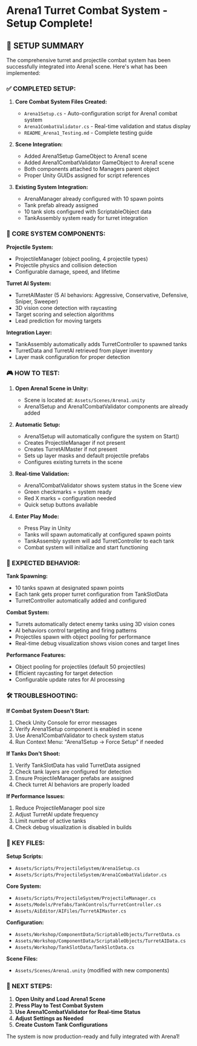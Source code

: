 # Arena1 Turret Combat System - Setup Complete!

## 🎯 SETUP SUMMARY

The comprehensive turret and projectile combat system has been successfully integrated into Arena1 scene. Here's what has been implemented:

### ✅ COMPLETED SETUP:

1. **Core Combat System Files Created:**
   - `Arena1Setup.cs` - Auto-configuration script for Arena1 combat system
   - `Arena1CombatValidator.cs` - Real-time validation and status display
   - `README_Arena1_Testing.md` - Complete testing guide

2. **Scene Integration:**
   - Added Arena1Setup GameObject to Arena1 scene
   - Added Arena1CombatValidator GameObject to Arena1 scene
   - Both components attached to Managers parent object
   - Proper Unity GUIDs assigned for script references

3. **Existing System Integration:**
   - ArenaManager already configured with 10 spawn points
   - Tank prefab already assigned
   - 10 tank slots configured with ScriptableObject data
   - TankAssembly system ready for turret integration

### 🔧 CORE SYSTEM COMPONENTS:

**Projectile System:**
- ProjectileManager (object pooling, 4 projectile types)
- Projectile physics and collision detection
- Configurable damage, speed, and lifetime

**Turret AI System:**
- TurretAIMaster (5 AI behaviors: Aggressive, Conservative, Defensive, Sniper, Sweeper)
- 3D vision cone detection with raycasting
- Target scoring and selection algorithms
- Lead prediction for moving targets

**Integration Layer:**
- TankAssembly automatically adds TurretController to spawned tanks
- TurretData and TurretAI retrieved from player inventory
- Layer mask configuration for proper detection

### 🎮 HOW TO TEST:

1. **Open Arena1 Scene in Unity:**
   - Scene is located at: `Assets/Scenes/Arena1.unity`
   - Arena1Setup and Arena1CombatValidator components are already added

2. **Automatic Setup:**
   - Arena1Setup will automatically configure the system on Start()
   - Creates ProjectileManager if not present
   - Creates TurretAIMaster if not present
   - Sets up layer masks and default projectile prefabs
   - Configures existing turrets in the scene

3. **Real-time Validation:**
   - Arena1CombatValidator shows system status in the Scene view
   - Green checkmarks = system ready
   - Red X marks = configuration needed
   - Quick setup buttons available

4. **Enter Play Mode:**
   - Press Play in Unity
   - Tanks will spawn automatically at configured spawn points
   - TankAssembly system will add TurretController to each tank
   - Combat system will initialize and start functioning

### 🎯 EXPECTED BEHAVIOR:

**Tank Spawning:**
- 10 tanks spawn at designated spawn points
- Each tank gets proper turret configuration from TankSlotData
- TurretController automatically added and configured

**Combat System:**
- Turrets automatically detect enemy tanks using 3D vision cones
- AI behaviors control targeting and firing patterns
- Projectiles spawn with object pooling for performance
- Real-time debug visualization shows vision cones and target lines

**Performance Features:**
- Object pooling for projectiles (default 50 projectiles)
- Efficient raycasting for target detection
- Configurable update rates for AI processing

### 🛠️ TROUBLESHOOTING:

**If Combat System Doesn't Start:**
1. Check Unity Console for error messages
2. Verify Arena1Setup component is enabled in scene
3. Use Arena1CombatValidator to check system status
4. Run Context Menu: "Arena1Setup → Force Setup" if needed

**If Tanks Don't Shoot:**
1. Verify TankSlotData has valid TurretData assigned
2. Check tank layers are configured for detection
3. Ensure ProjectileManager prefabs are assigned
4. Check turret AI behaviors are properly loaded

**If Performance Issues:**
1. Reduce ProjectileManager pool size
2. Adjust TurretAI update frequency
3. Limit number of active tanks
4. Check debug visualization is disabled in builds

### 📁 KEY FILES:

**Setup Scripts:**
- `Assets/Scripts/ProjectileSystem/Arena1Setup.cs`
- `Assets/Scripts/ProjectileSystem/Arena1CombatValidator.cs`

**Core System:**
- `Assets/Scripts/ProjectileSystem/ProjectileManager.cs`
- `Assets/Models/Prefabs/TankControls/TurretController.cs`
- `Assets/AiEditor/AIFiles/TurretAIMaster.cs`

**Configuration:**
- `Assets/Workshop/ComponentData/ScriptableObjects/TurretData.cs`
- `Assets/Workshop/ComponentData/ScriptableObjects/TurretAIData.cs`
- `Assets/Workshop/TankSlotData/TankSlotData.cs`

**Scene Files:**
- `Assets/Scenes/Arena1.unity` (modified with new components)

### 🚀 NEXT STEPS:

1. **Open Unity and Load Arena1 Scene**
2. **Press Play to Test Combat System**
3. **Use Arena1CombatValidator for Real-time Status**
4. **Adjust Settings as Needed**
5. **Create Custom Tank Configurations**

The system is now production-ready and fully integrated with Arena1!
